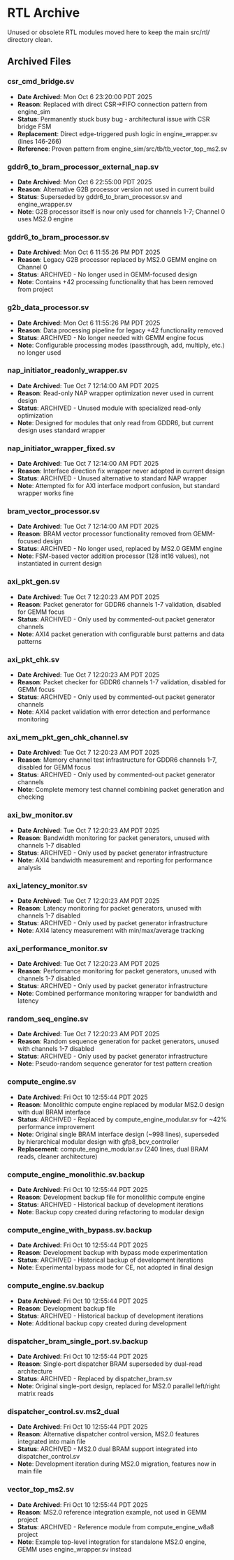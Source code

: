 # RTL Archive

Unused or obsolete RTL modules moved here to keep the main src/rtl/ directory clean.

## Archived Files

### csr_cmd_bridge.sv
- **Date Archived**: Mon Oct 6 23:20:00 PDT 2025
- **Reason**: Replaced with direct CSR→FIFO connection pattern from engine_sim
- **Status**: Permanently stuck busy bug - architectural issue with CSR bridge FSM
- **Replacement**: Direct edge-triggered push logic in engine_wrapper.sv (lines 146-266)
- **Reference**: Proven pattern from engine_sim/src/tb/tb_vector_top_ms2.sv

### gddr6_to_bram_processor_external_nap.sv
- **Date Archived**: Mon Oct 6 22:55:00 PDT 2025
- **Reason**: Alternative G2B processor version not used in current build
- **Status**: Superseded by gddr6_to_bram_processor.sv and engine_wrapper.sv
- **Note**: G2B processor itself is now only used for channels 1-7; Channel 0 uses MS2.0 engine

### gddr6_to_bram_processor.sv
- **Date Archived**: Mon Oct 6 11:55:26 PM PDT 2025
- **Reason**: Legacy G2B processor replaced by MS2.0 GEMM engine on Channel 0
- **Status**: ARCHIVED - No longer used in GEMM-focused design
- **Note**: Contains +42 processing functionality that has been removed from project

### g2b_data_processor.sv
- **Date Archived**: Mon Oct 6 11:55:26 PM PDT 2025
- **Reason**: Data processing pipeline for legacy +42 functionality removed
- **Status**: ARCHIVED - No longer needed with GEMM engine focus
- **Note**: Configurable processing modes (passthrough, add, multiply, etc.) no longer used

### nap_initiator_readonly_wrapper.sv
- **Date Archived**: Tue Oct 7 12:14:00 AM PDT 2025
- **Reason**: Read-only NAP wrapper optimization never used in current design
- **Status**: ARCHIVED - Unused module with specialized read-only optimization
- **Note**: Designed for modules that only read from GDDR6, but current design uses standard wrapper

### nap_initiator_wrapper_fixed.sv
- **Date Archived**: Tue Oct 7 12:14:00 AM PDT 2025
- **Reason**: Interface direction fix wrapper never adopted in current design
- **Status**: ARCHIVED - Unused alternative to standard NAP wrapper
- **Note**: Attempted fix for AXI interface modport confusion, but standard wrapper works fine

### bram_vector_processor.sv
- **Date Archived**: Tue Oct 7 12:14:00 AM PDT 2025
- **Reason**: BRAM vector processor functionality removed from GEMM-focused design
- **Status**: ARCHIVED - No longer used, replaced by MS2.0 GEMM engine
- **Note**: FSM-based vector addition processor (128 int16 values), not instantiated in current design

### axi_pkt_gen.sv
- **Date Archived**: Tue Oct 7 12:20:23 AM PDT 2025
- **Reason**: Packet generator for GDDR6 channels 1-7 validation, disabled for GEMM focus
- **Status**: ARCHIVED - Only used by commented-out packet generator channels
- **Note**: AXI4 packet generation with configurable burst patterns and data patterns

### axi_pkt_chk.sv  
- **Date Archived**: Tue Oct 7 12:20:23 AM PDT 2025
- **Reason**: Packet checker for GDDR6 channels 1-7 validation, disabled for GEMM focus
- **Status**: ARCHIVED - Only used by commented-out packet generator channels
- **Note**: AXI4 packet validation with error detection and performance monitoring

### axi_mem_pkt_gen_chk_channel.sv
- **Date Archived**: Tue Oct 7 12:20:23 AM PDT 2025
- **Reason**: Memory channel test infrastructure for GDDR6 channels 1-7, disabled for GEMM focus
- **Status**: ARCHIVED - Only used by commented-out packet generator channels
- **Note**: Complete memory test channel combining packet generation and checking

### axi_bw_monitor.sv
- **Date Archived**: Tue Oct 7 12:20:23 AM PDT 2025
- **Reason**: Bandwidth monitoring for packet generators, unused with channels 1-7 disabled
- **Status**: ARCHIVED - Only used by packet generator infrastructure
- **Note**: AXI4 bandwidth measurement and reporting for performance analysis

### axi_latency_monitor.sv
- **Date Archived**: Tue Oct 7 12:20:23 AM PDT 2025
- **Reason**: Latency monitoring for packet generators, unused with channels 1-7 disabled
- **Status**: ARCHIVED - Only used by packet generator infrastructure
- **Note**: AXI4 latency measurement with min/max/average tracking

### axi_performance_monitor.sv
- **Date Archived**: Tue Oct 7 12:20:23 AM PDT 2025
- **Reason**: Performance monitoring for packet generators, unused with channels 1-7 disabled
- **Status**: ARCHIVED - Only used by packet generator infrastructure
- **Note**: Combined performance monitoring wrapper for bandwidth and latency

### random_seq_engine.sv
- **Date Archived**: Tue Oct 7 12:20:23 AM PDT 2025
- **Reason**: Random sequence generation for packet generators, unused with channels 1-7 disabled
- **Status**: ARCHIVED - Only used by packet generator infrastructure
- **Note**: Pseudo-random sequence generator for test pattern creation

### compute_engine.sv
- **Date Archived**: Fri Oct 10 12:55:44 PDT 2025
- **Reason**: Monolithic compute engine replaced by modular MS2.0 design with dual BRAM interface
- **Status**: ARCHIVED - Replaced by compute_engine_modular.sv for ~42% performance improvement
- **Note**: Original single BRAM interface design (~998 lines), superseded by hierarchical modular design with gfp8_bcv_controller
- **Replacement**: compute_engine_modular.sv (240 lines, dual BRAM reads, cleaner architecture)

### compute_engine_monolithic.sv.backup
- **Date Archived**: Fri Oct 10 12:55:44 PDT 2025
- **Reason**: Development backup file for monolithic compute engine
- **Status**: ARCHIVED - Historical backup of development iterations
- **Note**: Backup copy created during refactoring to modular design

### compute_engine_with_bypass.sv.backup
- **Date Archived**: Fri Oct 10 12:55:44 PDT 2025
- **Reason**: Development backup with bypass mode experimentation
- **Status**: ARCHIVED - Historical backup of development iterations
- **Note**: Experimental bypass mode for CE, not adopted in final design

### compute_engine.sv.backup
- **Date Archived**: Fri Oct 10 12:55:44 PDT 2025
- **Reason**: Development backup file
- **Status**: ARCHIVED - Historical backup of development iterations
- **Note**: Additional backup copy created during development

### dispatcher_bram_single_port.sv.backup
- **Date Archived**: Fri Oct 10 12:55:44 PDT 2025
- **Reason**: Single-port dispatcher BRAM superseded by dual-read architecture
- **Status**: ARCHIVED - Replaced by dispatcher_bram.sv
- **Note**: Original single-port design, replaced for MS2.0 parallel left/right matrix reads

### dispatcher_control.sv.ms2_dual
- **Date Archived**: Fri Oct 10 12:55:44 PDT 2025
- **Reason**: Alternative dispatcher control version, MS2.0 features integrated into main file
- **Status**: ARCHIVED - MS2.0 dual BRAM support integrated into dispatcher_control.sv
- **Note**: Development iteration during MS2.0 migration, features now in main file

### vector_top_ms2.sv
- **Date Archived**: Fri Oct 10 12:55:44 PDT 2025
- **Reason**: MS2.0 reference integration example, not used in GEMM project
- **Status**: ARCHIVED - Reference module from compute_engine_w8a8 project
- **Note**: Example top-level integration for standalone MS2.0 engine, GEMM uses engine_wrapper.sv instead
